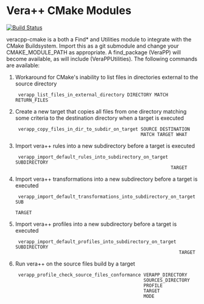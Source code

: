 Vera++ CMake Modules
=============
[![Build Status](https://travis-ci.org/polysquare/veracpp-cmake.svg?branch=master)](https://travis-ci.org/polysquare/veracpp-cmake)

veracpp-cmake is a both a Find* and Utilities module to integrate with the
CMake Buildsystem. Import this as a git submodule and change your
CMAKE_MODULE_PATH as appropriate. A find_package (VeraPP) will become
available, as will include (VeraPPUtilities). The following commands are
available:

1. Workaround for CMake's inability to list files in directories 
   external to the source directory

        verapp_list_files_in_external_directory DIRECTORY MATCH RETURN_FILES

2. Create a new target that copies all files from one directory matching
   some criteria to the destination directory when a target is executed

        verapp_copy_files_in_dir_to_subdir_on_target SOURCE DESTINATION
                                                     MATCH TARGET WHAT

3. Import vera++ rules into a new subdirectory before a target is executed

        verapp_import_default_rules_into_subdirectory_on_target SUBDIRECTORY
                                                                TARGET

4. Import vera++ transformations into a new subdirectory before a target is
   executed

        verapp_import_default_transformations_into_subdirectory_on_target SUB
                                                                       TARGET

5. Import vera++ profiles into a new subdirectory before a target is executed

        verapp_import_default_profiles_into_subdirectory_on_target SUBDIRECTORY
                                                                   TARGET

6. Run vera++ on the source files build by a target

        verapp_profile_check_source_files_conformance VERAPP_DIRECTORY
                                                      SOURCES_DIRECTORY
                                                      PROFILE
                                                      TARGET
                                                      MODE
